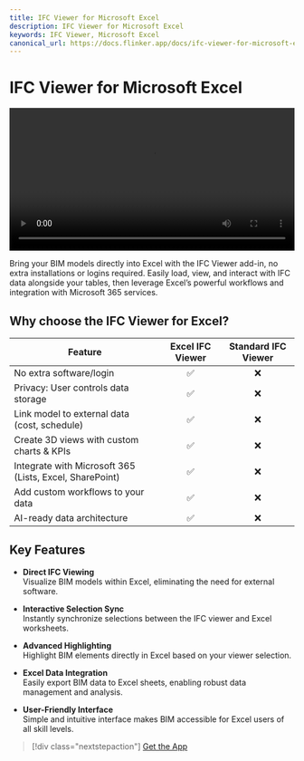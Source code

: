 ```yaml
---
title: IFC Viewer for Microsoft Excel
description: IFC Viewer for Microsoft Excel
keywords: IFC Viewer, Microsoft Excel
canonical_url: https://docs.flinker.app/docs/ifc-viewer-for-microsoft-excel.html
---
```


# IFC Viewer for Microsoft Excel

<video width="100%" height="auto" autoplay>
  <source src="/_media/excel-ifc-viewer-demo.mp4" type="video/mp4">
  Your browser does not support the video tag.
</video>

Bring your BIM models directly into Excel with the IFC Viewer add-in, no extra installations or logins required. Easily load, view, and interact with IFC data alongside your tables, then leverage Excel’s powerful workflows and integration with Microsoft 365 services.

## Why choose the IFC Viewer for Excel?

| Feature | Excel IFC Viewer | Standard IFC Viewer |
| ------- |:------------------:|:------------------:|
| No extra software/login |✅|❌|
| Privacy: User controls data storage |✅|❌|
| Link model to external data (cost, schedule) |✅|❌|
| Create 3D views with custom charts & KPIs |✅|❌|
| Integrate with Microsoft 365 (Lists, Excel, SharePoint) |✅|❌|
| Add custom workflows to your data |✅|❌|
| AI-ready data architecture |✅|❌|

## Key Features

- **Direct IFC Viewing**  
  Visualize BIM models within Excel, eliminating the need for external software.

- **Interactive Selection Sync**  
  Instantly synchronize selections between the IFC viewer and Excel worksheets.

- **Advanced Highlighting**  
  Highlight BIM elements directly in Excel based on your viewer selection.

- **Excel Data Integration**  
  Easily export BIM data to Excel sheets, enabling robust data management and analysis.

- **User-Friendly Interface**  
  Simple and intuitive interface makes BIM accessible for Excel users of all skill levels.


> [!div class="nextstepaction"]
> [Get the App](https://appsource.microsoft.com/en-us/product/office/WA200008867?src=docs&mktcmpid=ifc_excel)
